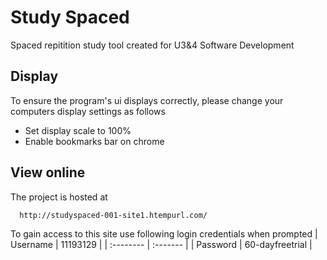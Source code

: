 
# Study Spaced

Spaced repitition study tool created for U3&4 Software Development


## Display
To ensure the program's ui displays correctly, please change your computers display settings as follows
- Set display scale to 100%
- Enable bookmarks bar on chrome

## View online

The project is hosted at

```bash
  http://studyspaced-001-site1.htempurl.com/

```
To gain access to this site use following login credentials when prompted
| Username | 11193129    |
| :-------- | :------- |
| Password | 60-dayfreetrial | 
